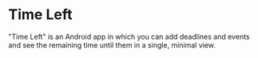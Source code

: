 # Time Left
"Time Left" is an Android app in which you can add deadlines and events and see the remaining time until them in a single, minimal view.
